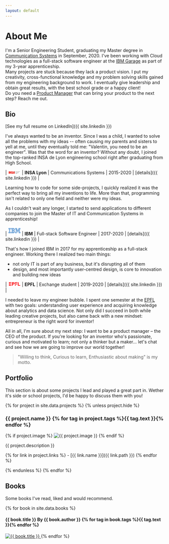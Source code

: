 ```yaml
---
layout: default
---
```


# About Me

I'm a Senior Engineering Student, graduating my Master degree in [Communication Systems](https://www.insa-lyon.fr/fr/formation/telecommunications-services-usages) in September, 2020.
I've been working with Cloud technologies as a full-stack software engineer at the [IBM Garage](https://www.ibm.com/cloud/architecture/careers) as part of my 3-year apprenticeship.    
Many projects are stuck because they lack a product vision. I put my creativity, cross-functional knowledge and my problem solving skills gained from my engineering background to work. I eventually give leadership and obtain great results, with the best school grade or a happy client!    
Do you need a [Product Manager](https://www.quora.com/Why-do-engineers-become-product-managers/answer/Fareed-Mosavat?ch=3&share=5287df25&srid=3XLCB) that can bring your product to the next step? Reach me out.

<!-- I'm looking for the Product Manager job that will put my creativity, leadership and engineering to work. -->

## Bio
[See my full resume on LinkedIn]({{ site.linkedin }})

I've always wanted to be an inventor. Since I was a child, I wanted to solve all the problems with my ideas -- often causing my parents and sisters to yell at me, until they eventually told me: "Valentin, you need to be an engineer". Was that the word for an inventor? Without any doubt, I joined the top-ranked INSA de Lyon engineering school right after graduating from High School.

| <img src="/assets/img/logo-insa.png" alt="INSA Lyon" width="40"/> | **INSA Lyon** | Communications Systems | 2015-2020 | [details]({{ site.linkedin }}) |

Learning how to code for some side-projects, I quickly realized it was the perfect way to bring all my inventions to life. More than that, programming isn't related to only one field and neither were my ideas.

As I couldn't wait any longer, I started to send applications to different companies to join the Master of IT and Communication Systems in apprenticeship!

| <img src="/assets/img/logo-ibm.png" alt="IBM" width="40"/> | **IBM** | Full-stack Software Engineer | 2017-2020 | [details]({{ site.linkedin }}) |

That's how I joined IBM in 2017 for my apprenticeship as a full-stack engineer.
Working there I realized two main things:
- not only IT is part of any business, but it's disrupting all of them
- design, and most importantly user-centred design, is core to innovation and building new ideas

| <img src="/assets/img/logo-epfl.png" alt="EPFL" width="40"/> | **EPFL** | Exchange student | 2019-2020 | [details]({{ site.linkedin }}) |

I needed to leave my engineer bubble. I spent one semester at the [EPFL](https://www.epfl.ch/schools/ic/communication-systems-msc/) with two goals: understanding user experience and acquiring knowledge about analytics and data science. Not only did I succeed in both while leading creative projects, but also came back with a new mindset: entrepreneur is the right word for inventor!

All in all, I'm sure about my next step: I want to be a product manager – the CEO of the product. If you're looking for an inventor who's passionate, curious and motivated to learn; not only a thinker but a maker... let's chat and see how we are going to improve our world together!

> "Willing to think, Curious to learn, Enthusiastic about making" is my motto.

## Portfolio

This section is about some projects I lead and played a great part in.
Wether it's side or school projects, I'd be happy to discuss them with you!

<!-- First one is the most recent active one.
Some of them link to a more detailed README, some are just a title and a short description... There's no ground rule! -->

{% for project in site.data.projects %}
{% unless project.hide %}
### {{ project.name }} {% for tag in project.tags %}<span class="tag {{ tag.class }}">{{ tag.text }}</span>{% endfor %}

{% if project.image %}
![{{ project.image }}](/assets/img/projects/{{project.image}})
{% endif %}

{{ project.description }}

{% for link in project.links %} - [{{ link.name }}]({{ link.path }})
{% endfor %}

{% endunless %}
{% endfor %}


<!-- ## Ideas
Some project ideas I had but I haven't done (yet). 

Work in progress... Coming soon! -->

## Books
Some books I've read, liked and would recommend.

{% for book in site.data.books %}
#### {{ book.title }} <span class="author">By {{ book.author }}</span>  {% for tag in book.tags %}<span class="tag {{ tag.class }}">{{ tag.text }}</span>{% endfor %}

<a href="{{ book.link }}" target="_blank">
<img class="book" src="/assets/img/books/{{ book.image }}" alt="{{ book.title }}" />
</a>
{% endfor %}
